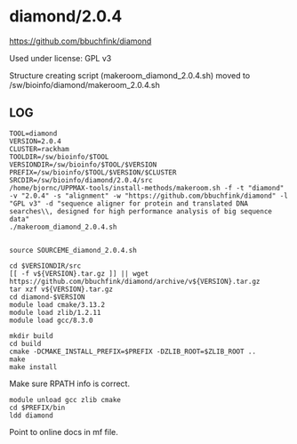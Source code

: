 diamond/2.0.4
========================

<https://github.com/bbuchfink/diamond>

Used under license:
GPL v3

Structure creating script (makeroom_diamond_2.0.4.sh) moved to /sw/bioinfo/diamond/makeroom_2.0.4.sh

LOG
---

    TOOL=diamond
    VERSION=2.0.4
    CLUSTER=rackham
    TOOLDIR=/sw/bioinfo/$TOOL
    VERSIONDIR=/sw/bioinfo/$TOOL/$VERSION
    PREFIX=/sw/bioinfo/$TOOL/$VERSION/$CLUSTER
    SRCDIR=/sw/bioinfo/diamond/2.0.4/src
    /home/bjornc/UPPMAX-tools/install-methods/makeroom.sh -f -t "diamond" -v "2.0.4" -s "alignment" -w "https://github.com/bbuchfink/diamond" -l "GPL v3" -d "sequence aligner for protein and translated DNA searches\\, designed for high performance analysis of big sequence data"
    ./makeroom_diamond_2.0.4.sh


    source SOURCEME_diamond_2.0.4.sh

    cd $VERSIONDIR/src
    [[ -f v${VERSION}.tar.gz ]] || wget https://github.com/bbuchfink/diamond/archive/v${VERSION}.tar.gz
    tar xzf v${VERSION}.tar.gz
    cd diamond-$VERSION
    module load cmake/3.13.2
    module load zlib/1.2.11
    module load gcc/8.3.0

    mkdir build
    cd build
    cmake -DCMAKE_INSTALL_PREFIX=$PREFIX -DZLIB_ROOT=$ZLIB_ROOT ..
    make
    make install

Make sure RPATH info is correct.

    module unload gcc zlib cmake
    cd $PREFIX/bin
    ldd diamond

Point to online docs in mf file.
